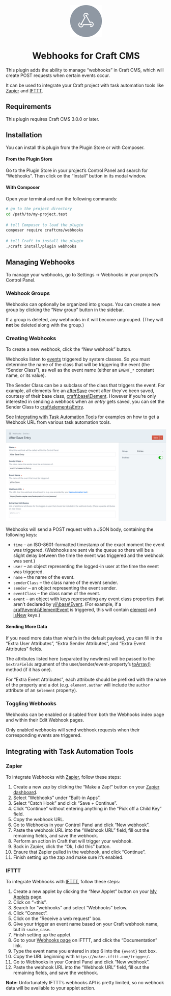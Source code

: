 <p align="center"><img src="./src/icon.svg" width="100" height="100" alt="Webhooks icon"></p>

<h1 align="center">Webhooks for Craft CMS</h1>

This plugin adds the ability to manage “webhooks” in Craft CMS, which will create POST requests when certain events occur.

It can be used to integrate your Craft project with task automation tools like [Zapier](https://zapier.com) and [IFTTT](https://ifttt.com).

## Requirements

This plugin requires Craft CMS 3.0.0 or later.

## Installation

You can install this plugin from the Plugin Store or with Composer.

#### From the Plugin Store

Go to the Plugin Store in your project’s Control Panel and search for “Webhooks”. Then click on the “Install” button in its modal window.

#### With Composer

Open your terminal and run the following commands:

```bash
# go to the project directory
cd /path/to/my-project.test

# tell Composer to load the plugin
composer require craftcms/webhooks

# tell Craft to install the plugin
./craft install/plugin webhooks
```

## Managing Webhooks

To manage your webhooks, go to Settings → Webhooks in your project’s Control Panel.

### Webhook Groups

Webhooks can optionally be organized into groups. You can create a new group by clicking the “New group” button in the sidebar.

If a group is deleted, any webhooks in it will become ungrouped. (They will **not** be deleted along with the group.)

### Creating Webhooks

To create a new webhook, click the “New webhook” button.

Webhooks listen to [events](https://www.yiiframework.com/doc/guide/2.0/en/concept-events) triggered by system classes. So you must determine the name of the class that will be triggering the event (the “Sender Class”), as well as the event name (either an `EVENT_*` constant name, or its value).

The Sender Class can be a subclass of the class that triggers the event. For example, all elements fire an [afterSave](https://docs.craftcms.com/api/v3/craft-base-element.html#event-after-save) event after they’ve been saved, courtesy of their base class, [craft\base\Element](https://docs.craftcms.com/api/v3/craft-base-element.html). However if you’re only interested in sending a webhook when an _entry_ gets saved, you can set the Sender Class to [craft\elements\Entry](https://docs.craftcms.com/api/v3/craft-elements-entry.html).

See [Integrating with Task Automation Tools](#integrating-with-task-automation-tools) for examples on how to get a Webhook URL from various task automation tools.

![Screenshot of the Edit Webhook page](./screenshot.png)

Webhooks will send a POST request with a JSON body, containing the following keys:

- `time` – an ISO-8601-formatted timestamp of the exact moment the event was triggered. (Webhooks are sent via the queue so there will be a slight delay between the time the event was triggered and the webhook was sent.)
- `user` – an object representing the logged-in user at the time the event was triggered.
- `name` – the name of the event.
- `senderClass` – the class name of the event sender.
- `sender` – an object representing the event sender.
- `eventClass` – the class name of the event.
- `event` – an object with keys representing any event class properties that aren’t declared by [yii\base\Event](https://www.yiiframework.com/doc/api/2.0/yii-base-event). (For example, if a [craft\events\ElementEvent](https://docs.craftcms.com/api/v3/craft-events-elementevent.html) is triggered, this will contain [element](https://docs.craftcms.com/api/v3/craft-events-elementevent.html#property-element) and [isNew](https://docs.craftcms.com/api/v3/craft-events-elementevent.html#property-isnew) keys.)

#### Sending More Data

If you need more data than what’s in the default payload, you can fill in the “Extra User Attributes”, “Extra Sender Attributes”, and “Extra Event Attributes” fields.

The attributes listed here (separated by newlines) will be passed to the `$extraFields` argument of the user/sender/event-property’s [toArray()](https://www.yiiframework.com/doc/api/2.0/yii-base-arrayabletrait#toArray()-detail) method (if it has one).

For “Extra Event Attributes”, each attribute should be prefixed with the name of the property and a dot (e.g. `element.author` will include the `author` attribute of an `$element` property).

### Toggling Webhooks

Webhooks can be enabled or disabled from both the Webhooks index page and within their Edit Webhook pages.

Only enabled webhooks will send webhook requests when their corresponding events are triggered.

## Integrating with Task Automation Tools

### Zapier

To integrate Webhooks with [Zapier](https://zapier.com), follow these steps:

1. Create a new zap by clicking the “Make a Zap!” button on your [Zapier dashboard](https://zapier.com/app/dashboard).
2. Select “Webhooks” under “Built-in Apps”.
3. Select “Catch Hook” and click “Save + Continue”.
4. Click “Continue” without entering anything in the “Pick off a Child Key” field.
5. Copy the webhook URL.
6. Go to Webhooks in your Control Panel and click “New webhook”. 
7. Paste the webhook URL into the “Webhook URL” field, fill out the remaining fields, and save the webhook.
8. Perform an action in Craft that will trigger your webhook.
9. Back in Zapier, click the “Ok, I did this” button.
10. Ensure that Zapier pulled in the webhook, and click “Continue”.
11. Finish setting up the zap and make sure it’s enabled.

### IFTTT

To integrate Webhooks with [IFTTT](https://ifttt.com), follow these steps:

1. Create a new applet by clicking the “New Applet” button on your [My Applets](https://ifttt.com/my_applets) page.
2. Click on “+this”.
3. Search for “webhooks” and select “Webhooks” below.
4. Click “Connect”.
5. Click on the “Receive a web request” box.
6. Give your trigger an event name based on your Craft webhook name, but in `snake_case`.
7. Finish setting up the applet.
8. Go to your [Webhooks page](https://ifttt.com/maker_webhooks) on IFTTT, and click the “Documentation” link.
9. Type the event name you entered in step 6 into the `{event}` text box.
10. Copy the URL beginning with `https://maker.ifttt.com/trigger/`.
11. Go to Webhooks in your Control Panel and click “New webhook”. 
12. Paste the webhook URL into the “Webhook URL” field, fill out the remaining fields, and save the webhook.

**Note:** Unfortunately IFTTT’s webhooks API is pretty limited, so no webhook data will be available to your applet action.
